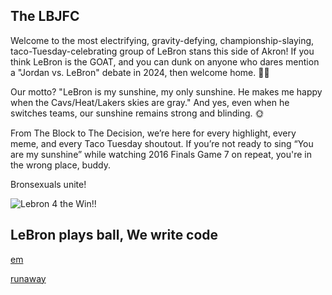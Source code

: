 ## The LBJFC

Welcome to the most electrifying, gravity-defying, championship-slaying, taco-Tuesday-celebrating group of LeBron stans this side of Akron! If you think LeBron is the GOAT, and you can dunk on anyone who dares mention a "Jordan vs. LeBron" debate in 2024, then welcome home. 🌮👑

Our motto? "LeBron is my sunshine, my only sunshine. He makes me happy when the Cavs/Heat/Lakers skies are gray." And yes, even when he switches teams, our sunshine remains strong and blinding. 🌞

From The Block to The Decision, we’re here for every highlight, every meme, and every Taco Tuesday shoutout. If you’re not ready to sing “You are my sunshine” while watching 2016 Finals Game 7 on repeat, you're in the wrong place, buddy.

Bronsexuals unite!

![Lebron 4 the Win!!]([https://giphy.com/gifs/nba-l0ExeE3E8SLsVwSCA](https://i.giphy.com/media/v1.Y2lkPTc5MGI3NjExYzVnYWJoazdobTkwZWM0dHJmeDVmdGNlaG4wZ212aWl0NzVzdTFreiZlcD12MV9pbnRlcm5hbF9naWZfYnlfaWQmY3Q9Zw/l0ExeE3E8SLsVwSCA/giphy.gif))

## LeBron plays ball, We write code

[em](https://github.com/LeBron-James-Fan-Club/em_language)

[runaway](https://github.com/LeBron-James-Fan-Club/Runaway)
